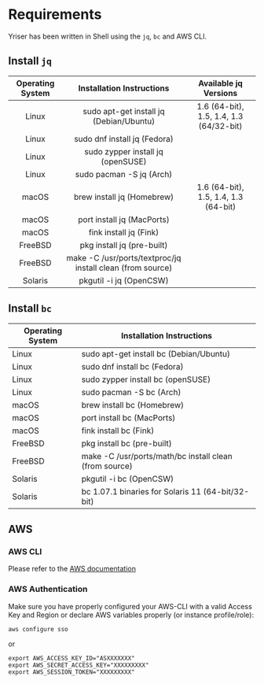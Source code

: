 # Requirements

Yriser has been written in Shell using the `jq`, `bc` and AWS CLI.

## Install `jq`

| Operating System |                  Installation Instructions                 |          Available jq Versions          |
|:----------------:|:----------------------------------------------------------:|:---------------------------------------:|
| Linux            | sudo apt-get install jq (Debian/Ubuntu)                    | 1.6 (64-bit), 1.5, 1.4, 1.3 (64/32-bit) |
| Linux            | sudo dnf install jq (Fedora)                               |                                         |
| Linux            | sudo zypper install jq (openSUSE)                          |                                         |
| Linux            | sudo pacman -S jq (Arch)                                   |                                         |
| macOS            | brew install jq (Homebrew)                                 | 1.6 (64-bit), 1.5, 1.4, 1.3 (64-bit)    |
| macOS            | port install jq (MacPorts)                                 |                                         |
| macOS            | fink install jq (Fink)                                     |                                         |
| FreeBSD          | pkg install jq (pre-built)                                 |                                         |
| FreeBSD          | make -C /usr/ports/textproc/jq install clean (from source) |                                         |
| Solaris          | pkgutil -i jq (OpenCSW)                                    |                                         |

## Install `bc`

| Operating System | Installation Instructions                              |
|------------------|--------------------------------------------------------|
| Linux            | sudo apt-get install bc (Debian/Ubuntu)                |
| Linux            | sudo dnf install bc (Fedora)                           |
| Linux            | sudo zypper install bc (openSUSE)                      |
| Linux            | sudo pacman -S bc (Arch)                               |
| macOS            | brew install bc (Homebrew)                             |
| macOS            | port install bc (MacPorts)                             |
| macOS            | fink install bc (Fink)                                 |
| FreeBSD          | pkg install bc (pre-built)                             |
| FreeBSD          | make -C /usr/ports/math/bc install clean (from source) |
| Solaris          | pkgutil -i bc (OpenCSW)                                |
| Solaris          | bc 1.07.1 binaries for Solaris 11 (64-bit/32-bit)      |

## AWS

### AWS CLI

Please refer to the [AWS documentation](https://docs.aws.amazon.com/cli/latest/userguide/cli-chap-getting-started.html)

### AWS Authentication

Make sure you have properly configured your AWS-CLI with a valid Access Key and Region or declare AWS variables properly (or instance profile/role):

``` shell
aws configure sso
```

or

``` shell
export AWS_ACCESS_KEY_ID="ASXXXXXXX"
export AWS_SECRET_ACCESS_KEY="XXXXXXXXX"
export AWS_SESSION_TOKEN="XXXXXXXXX"
```